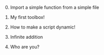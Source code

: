 0. Import a simple function from a simple file

1. My first toolbox!

2. How to make a script dynamic!

3. Infinite addition

4. Who are you?
